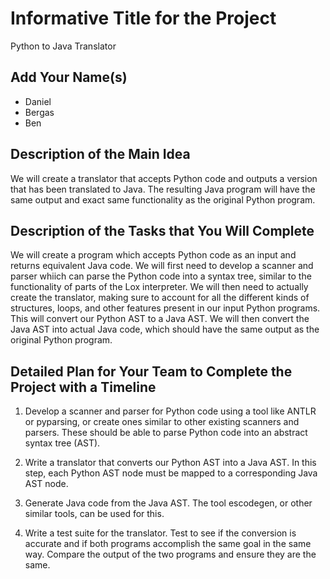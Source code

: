 # Informative Title for the Project

Python to Java Translator

## Add Your Name(s)

- Daniel
- Bergas 
- Ben 

## Description of the Main Idea

We will create a translator that accepts Python code and outputs a version that has been translated to Java. The resulting Java program will have the same output and exact same functionality as the original Python program.

## Description of the Tasks that You Will Complete

We will create a program which accepts Python code as an input and returns equivalent Java code. We will first need to develop a scanner and parser whiich can parse the Python code into a syntax tree, similar to the functionality of parts of the Lox interpreter. We will then need to actually create the translator, making sure to account for all the different kinds of structures, loops, and other features present in our input Python programs. This will convert our Python AST to a Java AST. We will then convert the Java AST into actual Java code, which should have the same output as the original Python program.

## Detailed Plan for Your Team to Complete the Project with a Timeline

1. Develop a scanner and parser for Python code using a tool like ANTLR or pyparsing, or create ones similar to other existing scanners and parsers. These should be able to parse Python code into an abstract syntax tree (AST).

2. Write a translator that converts our Python AST into a Java AST. In this step, each Python AST node must be mapped to a corresponding Java AST node.

3. Generate Java code from the Java AST. The tool escodegen, or other similar tools, can be used for this.

4. Write a test suite for the translator. Test to see if the conversion is accurate and if both programs accomplish the same goal in the same way. Compare the output of the two programs and ensure they are the same.

 
